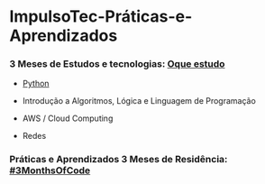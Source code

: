 # ImpulsoTec-Práticas-e-Aprendizados

### 3 Meses de Estudos e tecnologias: [Oque estudo](https://github.com/mlopezlr/ImpulsoTec-Praticas-e-Aprendizados/blob/main/Estudos.md)

- [Python](https://github.com/mlopezlr/Python)

- Introdução a Algoritmos,  Lógica e Linguagem de Programação
- AWS / Cloud Computing
- Redes

### Práticas e Aprendizados 3 Meses de Residência: [#3MonthsOfCode]()


